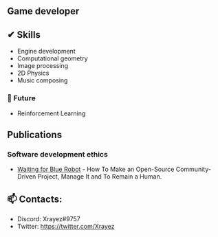 ## Game developer

## ✔ Skills
- Engine development
- Computational geometry
- Image processing
- 2D Physics
- Music composing

### 🎯 Future
- Reinforcement Learning

## Publications

### Software development ethics

- [Waiting for Blue Robot](https://waiting-for-blue-robot.gitlab.io/index.html) - How To Make an Open-Source Community-Driven Project, Manage It and To Remain a Human.

## 📫 Contacts:
  - Discord: Xrayez#9757
  - Twitter: https://twitter.com/Xrayez
